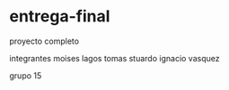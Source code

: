 # entrega-final
proyecto completo 

integrantes 
moises lagos 
tomas stuardo 
ignacio vasquez

grupo 15
